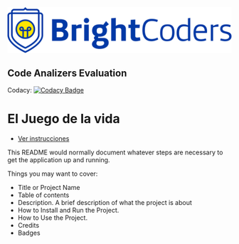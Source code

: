 ![BrightCoders Logo](img/logo.png)

## Code Analizers Evaluation
Codacy:  [![Codacy Badge](https://app.codacy.com/project/badge/Grade/c676cb5965ac4632b16bda664ad49024)](https://www.codacy.com/gh/BrightCoders-Institute/BCDIC22-RN-juego-de-vida-js-team3/dashboard?utm_source=github.com&amp;utm_medium=referral&amp;utm_content=BrightCoders-Institute/BCDIC22-RN-juego-de-vida-js-team3&amp;utm_campaign=Badge_Grade)

# El Juego de la vida
- [Ver instrucciones](./instructions.md)

This README would normally document whatever steps are necessary to get the application up and running.

Things you may want to cover:

- Title or Project Name
- Table of contents
- Description. A brief description of what the project is about
- How to Install and Run the Project.
- How to Use the Project.
- Credits
- Badges
  
